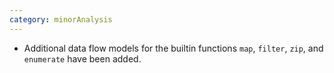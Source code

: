 ```yaml
---
category: minorAnalysis
---
```

* Additional data flow models for the builtin functions `map`, `filter`, `zip`, and `enumerate` have been added.